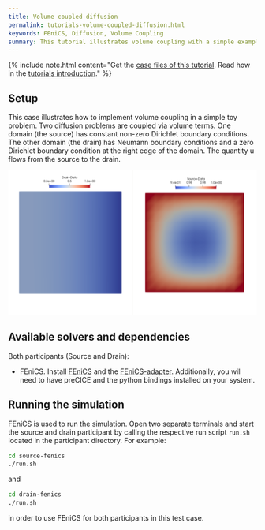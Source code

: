 ```yaml
---
title: Volume coupled diffusion
permalink: tutorials-volume-coupled-diffusion.html
keywords: FEniCS, Diffusion, Volume Coupling
summary: This tutorial illustrates volume coupling with a simple example.
---
```


{% include note.html content="Get the [case files of this tutorial](https://github.com/precice/tutorials/tree/develop/volume-coupled-diffusion). Read how in the [tutorials introduction](https://precice.org/tutorials.html)." %}

## Setup

This case illustrates how to implement volume coupling in a simple toy problem. Two diffusion problems are coupled via volume terms. One domain (the source) has constant non-zero Dirichlet boundary conditions. The other domain (the drain) has Neumann boundary conditions and a zero Dirichlet boundary condition at the right edge of the domain. The quantity u flows from the source to the drain.

![Case setup of volume-coupled-diffusion case](images/tutorials-volume-coupled-diffusion-setup.png)

## Available solvers and dependencies

Both participants (Source and Drain):

* FEniCS. Install [FEniCS](https://fenicsproject.org/download/) and the [FEniCS-adapter](https://github.com/precice/fenics-adapter). Additionally, you will need to have preCICE and the python bindings installed on your system.

## Running the simulation

FEniCS is used to run the simulation. Open two separate terminals and start the source and drain participant by calling the respective run script `run.sh` located in the participant directory. For example:

```bash
cd source-fenics
./run.sh
```

and

```bash
cd drain-fenics
./run.sh
```

in order to use FEniCS for both participants in this test case.
